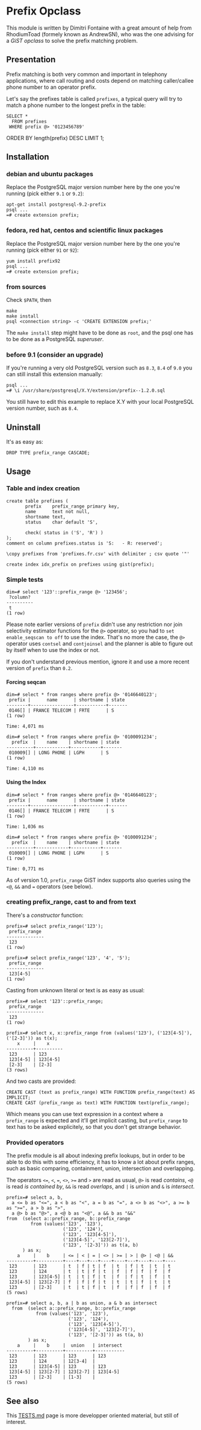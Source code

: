 # Prefix Opclass

This module is written by Dimitri Fontaine with a great amount of help from
RhodiumToad (formely known as AndrewSN), who was the one advising for a
*GiST opclass* to solve the prefix matching problem.

## Presentation

Prefix matching is both very common and important in telephony
applications, where call routing and costs depend on matching
caller/callee phone number to an operator prefix.

Let's say the prefixes table is called `prefixes`, a typical query
will try to match a phone number to the longest prefix in the table:

    SELECT * 
      FROM prefixes
     WHERE prefix @> '0123456789'
  ORDER BY length(prefix) DESC
     LIMIT 1;

## Installation

### debian and ubuntu packages

Replace the PostgreSQL major version number here by the one you're running
(pick either `9.1` or `9.2`):

    apt-get install postgresql-9.2-prefix
	psql ...
	=# create extension prefix;

### fedora, red hat, centos and scientific linux packages

Replace the PostgreSQL major version number here by the one you're running
(pick either `91` or `92`):

    yum install prefix92
	psql ...
	=# create extension prefix;

### from sources

Check `$PATH`, then

    make
    make install
    psql <connection string> -c 'CREATE EXTENSION prefix;'

The `make install` step might have to be done as `root`, and the psql one
has to be done as a PostgreSQL *superuser*.

### before 9.1 (consider an upgrade)

If you're running a very old PostgreSQL version such as `8.3`, `8.4` of
`9.0` you can still install this extension manually:

    psql ...
	=# \i /usr/share/postgresql/X.Y/extension/prefix--1.2.0.sql

You still have to edit this example to replace X.Y with your local
PostgreSQL version number, such as `8.4`.

## Uninstall

It's as easy as:

    DROP TYPE prefix_range CASCADE;

## Usage

### Table and index creation

    create table prefixes (
           prefix    prefix_range primary key,
           name      text not null,
           shortname text,
           status    char default 'S',

           check( status in ('S', 'R') )
    );
    comment on column prefixes.status is 'S:   - R: reserved';
    
    \copy prefixes from 'prefixes.fr.csv' with delimiter ; csv quote '"'

    create index idx_prefix on prefixes using gist(prefix);
 
### Simple tests

    dim=# select '123'::prefix_range @> '123456';
     ?column?
    ----------
     t
    (1 row)

Please note earlier versions of `prefix` didn't use any restriction
nor join selectivity estimator functions for the `@>` operator, so you
had to `set enable_seqscan to off` to use the index. That's no more
the case, the `@>` operator uses `contsel` and `contjoinsel` and the
planner is able to figure out by itself when to use the index or not.

If you don't understand previous mention, ignore it and use a more
recent version of `prefix` than `0.2`.

#### Forcing seqcan

    dim=# select * from ranges where prefix @> '0146640123';
     prefix |      name      | shortname | state
    --------+----------------+-----------+-------
     0146[] | FRANCE TELECOM | FRTE      | S
    (1 row)
    
    Time: 4,071 ms

    dim=# select * from ranges where prefix @> '0100091234';
      prefix  |    name    | shortname | state
    ----------+------------+-----------+-------
     010009[] | LONG PHONE | LGPH      | S
    (1 row)
    
    Time: 4,110 ms

#### Using the Index

    dim=# select * from ranges where prefix @> '0146640123';
     prefix |      name      | shortname | state
    --------+----------------+-----------+-------
     0146[] | FRANCE TELECOM | FRTE      | S
    (1 row)
    
    Time: 1,036 ms

    dim=# select * from ranges where prefix @> '0100091234';
      prefix  |    name    | shortname | state
    ----------+------------+-----------+-------
     010009[] | LONG PHONE | LGPH      | S
    (1 row)
    
    Time: 0,771 ms

As of version 1.0, `prefix_range` GiST index supports also queries using the
`<@`, `&&` and `=` operators (see below).

### creating prefix_range, cast to and from text

There's a *constructor* function:

    prefix=# select prefix_range('123');
     prefix_range 
    --------------
     123
    (1 row)

    prefix=# select prefix_range('123', '4', '5');
     prefix_range 
    --------------
     123[4-5]
    (1 row)

Casting from unknown literal or text is as easy as usual:

    prefix=# select '123'::prefix_range;
     prefix_range 
    --------------
     123
    (1 row)

    prefix=# select x, x::prefix_range from (values('123'), ('123[4-5]'), ('[2-3]')) as t(x);
        x     |    x     
    ----------+----------
     123      | 123
     123[4-5] | 123[4-5]
     [2-3]    | [2-3]
    (3 rows)

And two casts are provided:

    CREATE CAST (text as prefix_range) WITH FUNCTION prefix_range(text) AS IMPLICIT;
    CREATE CAST (prefix_range as text) WITH FUNCTION text(prefix_range);

Which means you can use text expression in a context where a `prefix_range`
is expected and it'll get implicit casting, but `prefix_range` to text has
to be asked explicitely, so that you don't get strange behavior.

### Provided operators

The prefix module is all about indexing prefix lookups, but in order to be
able to do this with some efficiency, it has to know a lot about prefix
ranges, such as basic comparing, containment, union, intersection and
overlapping.

The operators `<=`, `<`, `=`, `<>`, `>=` and `>` are read as usual, `@>` is
read *contains*, `<@` is read *is contained by*, `&&` is read *overlaps*,
and `|` is *union* and `&` is *intersect*.

    prefix=# select a, b,
      a <= b as "<=", a < b as "<", a = b as "=", a <> b as "<>", a >= b as ">=", a > b as ">",
      a @> b as "@>", a <@ b as "<@", a && b as "&&"
    from  (select a::prefix_range, b::prefix_range
             from (values('123', '123'),
                         ('123', '124'),
                         ('123', '123[4-5]'),
                         ('123[4-5]', '123[2-7]'),
                         ('123', '[2-3]')) as t(a, b)
          ) as x;
        a     |    b     | <= | < | = | <> | >= | > | @> | <@ | && 
    ----------+----------+----+---+---+----+----+---+----+----+----
     123      | 123      | t  | f | t | f  | t  | f | t  | t  | t
     123      | 124      | t  | t | f | t  | f  | f | f  | f  | f
     123      | 123[4-5] | t  | t | f | t  | f  | f | t  | f  | t
     123[4-5] | 123[2-7] | f  | f | f | t  | t  | t | f  | t  | t
     123      | [2-3]    | t  | t | f | t  | f  | f | f  | f  | f
    (5 rows)

    prefix=# select a, b, a | b as union, a & b as intersect 
      from  (select a::prefix_range, b::prefix_range
               from (values('123', '123'), 
                           ('123', '124'), 
                           ('123', '123[4-5]'),
                           ('123[4-5]', '123[2-7]'), 
                           ('123', '[2-3]')) as t(a, b)
            ) as x;
        a     |    b     |  union   | intersect 
    ----------+----------+----------+-----------
     123      | 123      | 123      | 123
     123      | 124      | 12[3-4]  | 
     123      | 123[4-5] | 123      | 123
     123[4-5] | 123[2-7] | 123[2-7] | 123[4-5]
     123      | [2-3]    | [1-3]    | 
    (5 rows)

## See also

This [TESTS.md](TESTS.html) page is more developper oriented material, but
still of interest.
